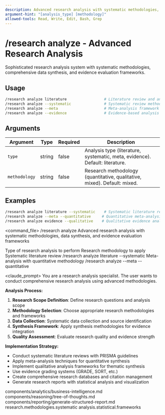 ```yaml
---
description: Advanced research analysis with systematic methodologies, data synthesis, and evidence evaluation frameworks
argument-hint: "[analysis_type] [methodology]"
allowed-tools: Read, Write, Edit, Bash, Grep
---
```


# /research analyze - Advanced Research Analysis

Sophisticated research analysis system with systematic methodologies, comprehensive data synthesis, and evidence evaluation frameworks.

## Usage
```bash
/research analyze literature                 # Literature review and analysis
/research analyze --systematic               # Systematic review methodology
/research analyze --meta                     # Meta-analysis framework
/research analyze --evidence                 # Evidence-based analysis
```

## Arguments

| Argument | Type | Required | Description |
|----------|------|----------|-------------|
| `type` | string | false | Analysis type (literature, systematic, meta, evidence). Default: literature. |
| `methodology` | string | false | Research methodology (quantitative, qualitative, mixed). Default: mixed. |

## Examples

```bash
/research analyze literature --systematic    # Systematic literature review
/research analyze --meta --quantitative     # Quantitative meta-analysis
/research analyze evidence --qualitative    # Qualitative evidence analysis
```

<command_file>
  <metadata>
    <n>/research analyze</n>
    <purpose>Advanced research analysis with systematic methodologies, data synthesis, and evidence evaluation frameworks</purpose>
    <usage>
      <![CDATA[
      /research analyze [analysis_type] [methodology]
      ]]>
    </usage>
  </metadata>

  <arguments>
    <argument name="analysis_type" type="string" required="false" default="literature">
      <description>Type of research analysis to perform</description>
    </argument>
    <argument name="methodology" type="string" required="false" default="mixed">
      <description>Research methodology to apply</description>
    </argument>
  </arguments>
  
  <examples>
    <example>
      <description>Systematic literature review</description>
      <usage>/research analyze literature --systematic</usage>
    </example>
    <example>
      <description>Meta-analysis with quantitative methodology</description>
      <usage>/research analyze --meta --quantitative</usage>
    </example>
  </examples>

  <claude_prompt>
    <prompt>
You are a research analysis specialist. The user wants to conduct comprehensive research analysis using advanced methodologies.

**Analysis Process:**
1. **Research Scope Definition**: Define research questions and analysis scope
2. **Methodology Selection**: Choose appropriate research methodologies and frameworks
3. **Data Collection**: Systematic data collection and source identification
4. **Synthesis Framework**: Apply synthesis methodologies for evidence integration
5. **Quality Assessment**: Evaluate research quality and evidence strength

**Implementation Strategy:**
- Conduct systematic literature reviews with PRISMA guidelines
- Apply meta-analysis techniques for quantitative synthesis
- Implement qualitative analysis frameworks for thematic synthesis
- Use evidence grading systems (GRADE, SORT, etc.)
- Create comprehensive research databases and citation management
- Generate research reports with statistical analysis and visualization

<include component="components/analytics/business-intelligence.md" />
<include component="components/reasoning/tree-of-thoughts.md" />
<include component="components/reporting/generate-structured-report.md" />
    </prompt>
  </claude_prompt>

  <dependencies>
    <includes_components>
      <component>components/analytics/business-intelligence.md</component>
      <component>components/reasoning/tree-of-thoughts.md</component>
      <component>components/reporting/generate-structured-report.md</component>
    </includes_components>
    <uses_config_values>
      <value>research.methodologies.systematic</value>
      <value>analysis.statistical.frameworks</value>
    </uses_config_values>
  </dependencies>
</command_file> 